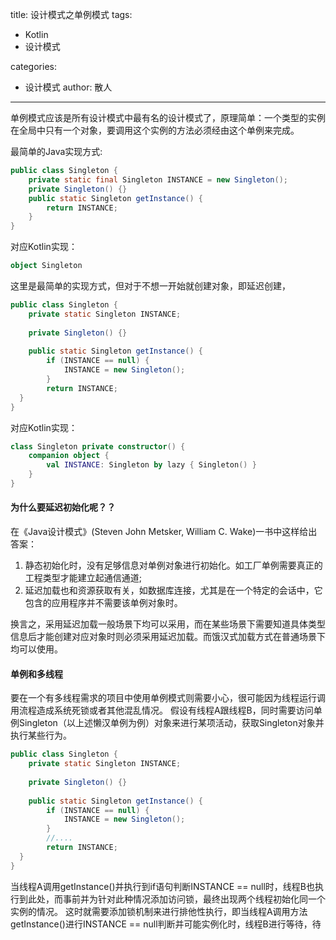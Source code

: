 title: 设计模式之单例模式
tags:
  - Kotlin
  - 设计模式

categories:
  - 设计模式
 author: 散人
---

单例模式应该是所有设计模式中最有名的设计模式了，原理简单：一个类型的实例在全局中只有一个对象，要调用这个实例的方法必须经由这个单例来完成。

最简单的Java实现方式:
```Java
public class Singleton {  
    private static final Singleton INSTANCE = new Singleton();  
    private Singleton() {}
    public static Singleton getInstance() {  
        return INSTANCE;  
    }  
}
```
对应Kotlin实现：
```Kotlin
object Singleton
```

这里是最简单的实现方式，但对于不想一开始就创建对象，即延迟创建，
```Java
public class Singleton {  
    private static Singleton INSTANCE;  
  
    private Singleton() {}  
  
    public static Singleton getInstance() {  
        if (INSTANCE == null) {  
            INSTANCE = new Singleton();  
        }  
        return INSTANCE;  
  }  
}
```
对应Kotlin实现：
```Kotlin
class Singleton private constructor() {  
    companion object {  
        val INSTANCE: Singleton by lazy { Singleton() }  
    }  
}
```

#### 为什么要延迟初始化呢？？
在《Java设计模式》(Steven John  Metsker, William C. Wake)一书中这样给出答案：

 1. 静态初始化时，没有足够信息对单例对象进行初始化。如工厂单例需要真正的工程类型才能建立起通信通道;
 2. 延迟加载也和资源获取有关，如数据库连接，尤其是在一个特定的会话中，它包含的应用程序并不需要该单例对象时。

换言之，采用延迟加载一般场景下均可以采用，而在某些场景下需要知道具体类型信息后才能创建对应对象时则必须采用延迟加载。而饿汉式加载方式在普通场景下均可以使用。

#### 单例和多线程
要在一个有多线程需求的项目中使用单例模式则需要小心，很可能因为线程运行调用流程造成系统死锁或者其他混乱情况。
假设有线程A跟线程B，同时需要访问单例Singleton（以上述懒汉单例为例）对象来进行某项活动，获取Singleton对象并执行某些行为。
```Java
public class Singleton {  
    private static Singleton INSTANCE;  
  
    private Singleton() {}  
  
    public static Singleton getInstance() {  
        if (INSTANCE == null) {  
            INSTANCE = new Singleton();  
        } 
        //.... 
        return INSTANCE;  
  }  
}
```
当线程A调用getInstance()并执行到if语句判断INSTANCE == null时，线程B也执行到此处，而事前并为针对此种情况添加访问锁，最终出现两个线程初始化同一个实例的情况。
这时就需要添加锁机制来进行排他性执行，即当线程A调用方法getInstance()进行INSTANCE == null判断并可能实例化时，线程B进行等待，待
<!--stackedit_data:
eyJoaXN0b3J5IjpbLTEwMDE4MTkyODIsMTUwODc2NTUzMywtMT
I5MTU3NTkyNSwtNjA5OTQ3ODY5LDcyMTM3MzMyNywtMjQ1Mzc4
NzY1LDE1NTE1OTA3NjBdfQ==
-->